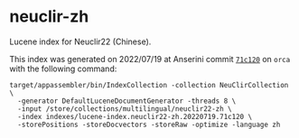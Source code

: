 # neuclir-zh

Lucene index for Neuclir22 (Chinese).

This index was generated on 2022/07/19 at Anserini commit [`71c120`](https://github.com/castorini/anserini/commit/71c1200d36ce17615cf4da510ac4ef2d2f0121f6) on `orca` with the following command:


```
target/appassembler/bin/IndexCollection -collection NeuClirCollection \
  -generator DefaultLuceneDocumentGenerator -threads 8 \
  -input /store/collections/multilingual/neuclir22-zh \
  -index indexes/lucene-index.neuclir22-zh.20220719.71c120 \
  -storePositions -storeDocvectors -storeRaw -optimize -language zh
```
